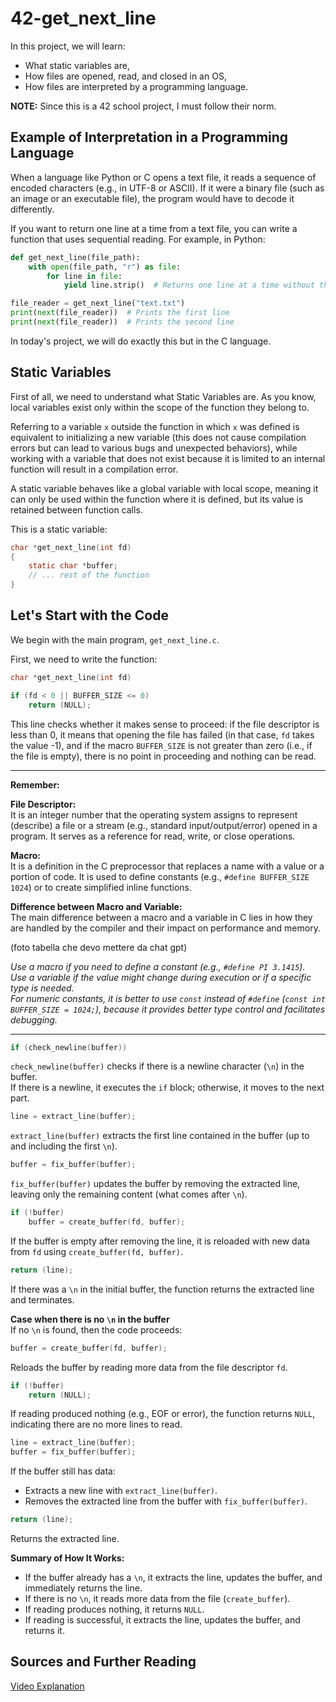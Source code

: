 # 42-get_next_line

In this project, we will learn:

- What static variables are,  
- How files are opened, read, and closed in an OS,  
- How files are interpreted by a programming language.  

**NOTE:** Since this is a 42 school project, I must follow their norm.  

## Example of Interpretation in a Programming Language  

When a language like Python or C opens a text file, it reads a sequence of encoded characters (e.g., in UTF-8 or ASCII). If it were a binary file (such as an image or an executable file), the program would have to decode it differently.  

If you want to return one line at a time from a text file, you can write a function that uses sequential reading. For example, in Python:  

```python
def get_next_line(file_path): 
    with open(file_path, "r") as file: 
        for line in file: 
            yield line.strip()  # Returns one line at a time without the newline character 

file_reader = get_next_line("text.txt") 
print(next(file_reader))  # Prints the first line  
print(next(file_reader))  # Prints the second line  
```

In today's project, we will do exactly this but in the C language.  

## Static Variables  

First of all, we need to understand what Static Variables are. As you know, local variables exist only within the scope of the function they belong to.  

Referring to a variable `x` outside the function in which `x` was defined is equivalent to initializing a new variable (this does not cause compilation errors but can lead to various bugs and unexpected behaviors), while working with a variable that does not exist because it is limited to an internal function will result in a compilation error.  

A static variable behaves like a global variable with local scope, meaning it can only be used within the function where it is defined, but its value is retained between function calls.  

This is a static variable:  

```c
char *get_next_line(int fd)
{
    static char *buffer;
    // ... rest of the function
}
```

## Let's Start with the Code  

We begin with the main program, `get_next_line.c`.  

First, we need to write the function:  

```c
char *get_next_line(int fd)
```

```c
if (fd < 0 || BUFFER_SIZE <= 0)
    return (NULL);
```
This line checks whether it makes sense to proceed: if the file descriptor is less than 0, it means that opening the file has failed (in that case, `fd` takes the value -1), and if the macro `BUFFER_SIZE` is not greater than zero (i.e., if the file is empty), there is no point in proceeding and nothing can be read.  

---  

**Remember:**  

**File Descriptor:**  
It is an integer number that the operating system assigns to represent (describe) a file or a stream (e.g., standard input/output/error) opened in a program. It serves as a reference for read, write, or close operations.  

**Macro:**  
It is a definition in the C preprocessor that replaces a name with a value or a portion of code. It is used to define constants (e.g., `#define BUFFER_SIZE 1024`) or to create simplified inline functions.  

**Difference between Macro and Variable:**  
The main difference between a macro and a variable in C lies in how they are handled by the compiler and their impact on performance and memory.  

(foto tabella che devo mettere da chat gpt)

*Use a macro if you need to define a constant (e.g., `#define PI 3.1415`).*  
*Use a variable if the value might change during execution or if a specific type is needed.*  
*For numeric constants, it is better to use `const` instead of `#define` (`const int BUFFER_SIZE = 1024;`), because it provides better type control and facilitates debugging.*  

---  

```c
if (check_newline(buffer))
```

`check_newline(buffer)` checks if there is a newline character (`\n`) in the buffer.  
If there is a newline, it executes the `if` block; otherwise, it moves to the next part.  

```c
line = extract_line(buffer);
```

`extract_line(buffer)` extracts the first line contained in the buffer (up to and including the first `\n`).  

```c
buffer = fix_buffer(buffer);
```

`fix_buffer(buffer)` updates the buffer by removing the extracted line, leaving only the remaining content (what comes after `\n`).  

```c
if (!buffer)
    buffer = create_buffer(fd, buffer);
```

If the buffer is empty after removing the line, it is reloaded with new data from `fd` using `create_buffer(fd, buffer)`.  

```c
return (line);
```

If there was a `\n` in the initial buffer, the function returns the extracted line and terminates.  

**Case when there is no `\n` in the buffer**  
If no `\n` is found, then the code proceeds:  

```c
buffer = create_buffer(fd, buffer);
```

Reloads the buffer by reading more data from the file descriptor `fd`.  

```c
if (!buffer)
    return (NULL);
```

If reading produced nothing (e.g., EOF or error), the function returns `NULL`, indicating there are no more lines to read.  

```c
line = extract_line(buffer);
buffer = fix_buffer(buffer);
```

If the buffer still has data:  
- Extracts a new line with `extract_line(buffer)`.  
- Removes the extracted line from the buffer with `fix_buffer(buffer)`.  

```c
return (line);
```

Returns the extracted line.  

**Summary of How It Works:**  
- If the buffer already has a `\n`, it extracts the line, updates the buffer, and immediately returns the line.  
- If there is no `\n`, it reads more data from the file (`create_buffer`).  
- If reading produces nothing, it returns `NULL`.  
- If reading is successful, it extracts the line, updates the buffer, and returns it.  

## Sources and Further Reading  

[Video Explanation](https://www.youtube.com/watch?v=8E9siq7apUU)

